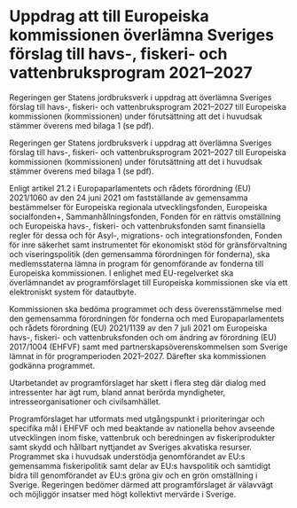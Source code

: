 # Uppdrag att till Europeiska kommissionen överlämna Sveriges förslag till havs-, fiskeri- och vattenbruksprogram 2021–2027

Regeringen ger Statens jordbruksverk i uppdrag att överlämna Sveriges förslag till havs-, fiskeri- och vattenbruksprogram 2021–2027 till Europeiska kommissionen (kommissionen) under förutsättning att det i huvudsak stämmer överens med bilaga 1 (se pdf).

Regeringen ger Statens jordbruksverk i uppdrag att överlämna Sveriges förslag till havs-, fiskeri- och vattenbruksprogram 2021–2027 till Europeiska kommissionen (kommissionen) under förutsättning att det i huvudsak stämmer överens med bilaga 1 (se pdf).

Enligt artikel 21.2 i Europaparlamentets och rådets förordning (EU) 2021/1060 av den 24 juni 2021 om fastställande av gemensamma bestämmelser för Europeiska regionala utvecklingsfonden, Europeiska socialfonden+, Sammanhållningsfonden, Fonden för en rättvis omställning och Europeiska havs-, fiskeri- och vattenbruksfonden samt finansiella regler för dessa och för Asyl-, migrations- och integrationsfonden, Fonden för inre säkerhet samt instrumentet för ekonomiskt stöd för gränsförvaltning och viseringspolitik (den gemensamma förordningen för fonderna), ska medlemsstaterna lämna in program för genomförande av fonderna till Europeiska kommissionen. I enlighet med EU-regelverket ska överlämnandet av programförslaget till Europeiska kommissionen ske via ett elektroniskt system för datautbyte.

Kommissionen ska bedöma programmet och dess överensstämmelse med den gemensamma förordningen för fonderna och med Europaparlamentets och rådets förordning (EU) 2021/1139 av den 7 juli 2021 om Europeiska havs-, fiskeri- och vattenbruksfonden och om ändring av förordning (EU) 2017/1004 (EHFVF) samt med partnerskapsöverenskommelsen som Sverige lämnat in för programperioden 2021–2027. Därefter ska kommissionen godkänna programmet.

Utarbetandet av programförslaget har skett i flera steg där dialog med intressenter har ägt rum, bland annat berörda myndigheter, intresseorganisationer och civilsamhället.

Programförslaget har utformats med utgångspunkt i prioriteringar och specifika mål i EHFVF och med beaktande av nationella behov avseende utvecklingen inom fiske, vattenbruk och beredningen av fiskeriprodukter samt skydd och hållbart nyttjandet av Sveriges akvatiska resurser. Programmet ska i huvudsak understödja genomförandet av EU:s gemensamma fiskeripolitik samt delar av EU:s havspolitik och samtidigt bidra till genomförandet av EU:s gröna giv och en grön omställning i Sverige. Regeringen bedömer därmed att programförslaget är välavvägt och möjliggör insatser med högt kollektivt mervärde i Sverige.
